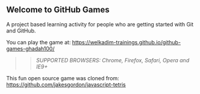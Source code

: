 ## Welcome to GitHub Games

A project based learning activity for people who are getting started with Git and GitHub.

You can play the game at: https://welkadim-trainings.github.io/github-games-ghadah100/
>> _*SUPPORTED BROWSERS*: Chrome, Firefox, Safari, Opera and IE9+_

This fun open source game was cloned from: https://github.com/jakesgordon/javascript-tetris
